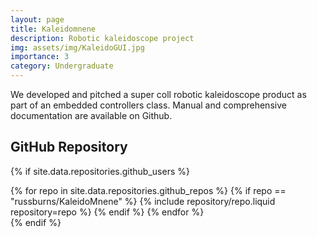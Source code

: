 ```yaml
---
layout: page
title: Kaleidomnene
description: Robotic kaleidoscope project
img: assets/img/KaleidoGUI.jpg
importance: 3
category: Undergraduate
---
```

We developed and pitched a super coll robotic kaleidoscope product as part of an embedded controllers class. Manual and comprehensive documentation are available on Github.

## GitHub Repository

{% if site.data.repositories.github_users %}

<div class="repositories d-flex flex-wrap flex-md-row flex-column justify-content-between align-items-center">
  {% for repo in site.data.repositories.github_repos %}
    {% if repo == "russburns/KaleidoMnene" %}
      {% include repository/repo.liquid repository=repo %}
    {% endif %}
  {% endfor %}
</div>
{% endif %}